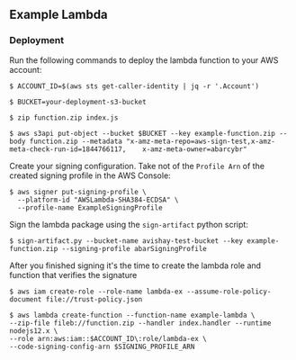 ## Example Lambda

### Deployment

Run the following commands to deploy the lambda function to your AWS account:

````
$ ACCOUNT_ID=$(aws sts get-caller-identity | jq -r '.Account')

$ BUCKET=your-deployment-s3-bucket

$ zip function.zip index.js

$ aws s3api put-object --bucket $BUCKET --key example-function.zip --body function.zip --metadata "x-amz-meta-repo=aws-sign-test,x-amz-meta-check-run-id=1844766117,	x-amz-meta-owner=abarcybr"
````

Create your signing configuration. Take not of the `Profile Arn` of the created signing profile in the AWS Console:
````
$ aws signer put-signing-profile \
  --platform-id "AWSLambda-SHA384-ECDSA" \
  --profile-name ExampleSigningProfile
````

Sign the lambda package using the `sign-artifact` python script:
````
$ sign-artifact.py --bucket-name avishay-test-bucket --key example-function.zip --signing-profile abarSigningProfile
````

After you finished signing it's the time to create the lambda role and function that verifies the signature

````
$ aws iam create-role --role-name lambda-ex --assume-role-policy-document file://trust-policy.json

$ aws lambda create-function --function-name example-lambda \
--zip-file fileb://function.zip --handler index.handler --runtime nodejs12.x \
--role arn:aws:iam::$ACCOUNT_ID\:role/lambda-ex \
--code-signing-config-arn $SIGNING_PROFILE_ARN
````